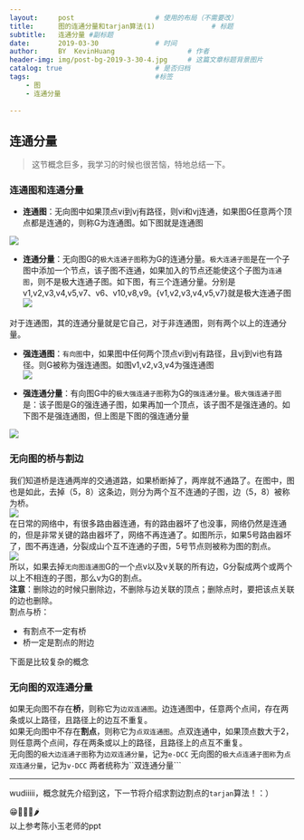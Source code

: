 ```yaml
---
layout:     post   				    # 使用的布局（不需要改）
title:      图的连通分量和tarjan算法(1)				# 标题 
subtitle:   连通分量 #副标题
date:       2019-03-30 				# 时间
author:     BY 	KevinHuang					# 作者
header-img: img/post-bg-2019-3-30-4.jpg 	# 这篇文章标题背景图片
catalog: true 						# 是否归档
tags:								#标签
    - 图
    - 连通分量
    
---
```


## 连通分量  
>这节概念巨多，我学习的时候也很苦恼，特地总结一下。

### 连通图和连通分量  

- **连通图**：无向图中如果顶点vi到vj有路径，则vi和vj连通，如果图G任意两个顶点都是连通的，则称G为连通图。如下图就是连通图  

![](https://github-blog-kevinhuang-1304012368.cos.ap-shanghai.myqcloud.com/img/20201025085551.png)  

- **连通分量**：无向图G的```极大连通子图```称为G的连通分量。```极大连通子图```是在一个子图中添加一个节点，该子图不连通，如果加入的节点还能使这个子图为```连通图```，则不是极大连通子图。如下图，有三个连通分量。分别是v1,v2,v3,v4,v5,v7、v6、v10,v8,v9。{v1,v2,v3,v4,v5,v7}就是极大连通子图
![](https://github-blog-kevinhuang-1304012368.cos.ap-shanghai.myqcloud.com/img/20201025085442.png)

 对于连通图，其的连通分量就是它自己，对于非连通图，则有两个以上的连通分量。  
-  **强连通图**：```有向图```中，如果图中任何两个顶点vi到vj有路径，且vj到vi也有路径。则G被称为强连通图。如图v1,v2,v3,v4为强连通图  
![](https://github-blog-kevinhuang-1304012368.cos.ap-shanghai.myqcloud.com/img/20201025085759.png)

- **强连通分量**：有向图G中的```极大强连通子图```称为G的```强连通分量```。```极大强连通子图```是：该子图是G的强连通子图，如果再加一个顶点，该子图不是强连通的。如下图不是强连通图，但上图是下图的强连通分量  

![](https://github-blog-kevinhuang-1304012368.cos.ap-shanghai.myqcloud.com/img/20201025085912.png)



### 无向图的桥与割边
我们知道桥是连通两岸的交通道路，如果桥断掉了，两岸就不通路了。在图中，图也是如此，去掉（5，8）这条边，则分为两个互不连通的子图，边（5，8）被称为桥。  
![](https://github-blog-kevinhuang-1304012368.cos.ap-shanghai.myqcloud.com/img/20201025090255.png)  
在日常的网络中，有很多路由器连通，有的路由器坏了也没事，网络仍然是连通的，但是非常关键的路由器坏了，网络不再连通了。如图所示，如果5号路由器坏了，图不再连通，分裂成山个互不连通的子图，5号节点则被称为图的割点。  
![](https://github-blog-kevinhuang-1304012368.cos.ap-shanghai.myqcloud.com/img/20201025090222.png)  
所以，如果去掉```无向图连通图```G的一个点v以及v关联的所有边，G分裂成两个或两个以上不相连的子图，那么v为G的割点。  
**注意**：删除边的时候只删除边，不删除与边关联的顶点；删除点时，要把该点关联的边也删除。  
割点与桥： 

- 有割点不一定有桥
- 桥一定是割点的附边

下面是比较复杂的概念

### 无向图的双连通分量  
如果无向图不存在**桥**，则称它为```边双连通图```。边连通图中，任意两个点间，存在两条或以上路径，且路径上的边互不重复。  
如果无向图中不存在**割点**，则称它为```点双连通图```。点双连通中，如果顶点数大于2，则任意两个点间，存在两条或以上的路径，且路径上的点互不重复。  
无向图的```极大边连通子图```称为```边双连通分量```，记为```e-DCC```
无向图的```极大点连通子图称```为```点双连通分量```，记为```v-DCC```
两者统称为``双连通分量```

---
wudiiiii，概念就先介绍到这，下一节将介绍求割边割点的```tarjan```算法！：）

😁🐯🦈🐝🌶  
以上参考陈小玉老师的ppt 